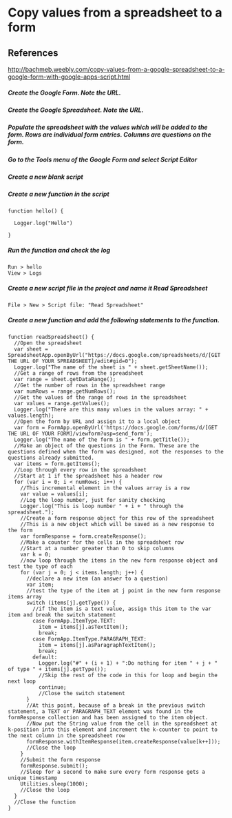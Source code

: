 # Copy values from a spreadsheet to a form

## References
http://bachmeb.weebly.com/copy-values-from-a-google-spreadsheet-to-a-google-form-with-google-apps-script.html

##### Create the Google Form. Note the URL.
##### Create the Google Spreadsheet. Note the URL.
##### Populate the spreadsheet with the values which will be added to the form. Rows are individual form entries. Columns are questions on the form.
##### Go to the Tools menu of the Google Form and select Script Editor
##### Create a new blank script
##### Create a new function in the script
```
function hello() {

  Logger.log("Hello")
  
}
```
##### Run the function and check the log
    Run > hello
    View > Logs

##### Create a new script file in the project and name it Read Spreadsheet
    File > New > Script file: "Read Spreadsheet"
    
##### Create a new function and add the following statements to the function.
```
function readSpreadsheet() {
  //Open the spreadsheet
  var sheet = SpreadsheetApp.openByUrl("https://docs.google.com/spreadsheets/d/[GET THE URL OF YOUR SPREADSHEET]/edit#gid=0");
  Logger.log("The name of the sheet is " + sheet.getSheetName());
  //Get a range of rows from the spreadsheet
  var range = sheet.getDataRange();
  //Get the number of rows in the spreadsheet range
  var numRows = range.getNumRows();
  //Get the values of the range of rows in the spreadsheet
  var values = range.getValues();
  Logger.log("There are this many values in the values array: " + values.length);
  //Open the form by URL and assign it to a local object
  var form = FormApp.openByUrl('https://docs.google.com/forms/d/[GET THE URL OF YOUR FORM]/viewform?usp=send_form');
  Logger.log("The name of the form is " + form.getTitle());
  //Make an object of the questions in the Form. These are the questions defined when the form was designed, not the responses to the questions already submitted. 
  var items = form.getItems();
  //Loop through every row in the spreadsheet
  //Start at 1 if the spreadsheet has a header row
  for (var i = 0; i < numRows; i++) {
    //This incremental element in the values array is a row
    var value = values[i];
    //Log the loop number, just for sanity checking
    Logger.log("This is loop number " + i + " through the spreadsheet.");
    //Create a form response object for this row of the spreadsheet
    //This is a new object which will be saved as a new response to the form
    var formResponse = form.createResponse();
    //Make a counter for the cells in the spreadsheet row
    //Start at a number greater than 0 to skip columns
    var k = 0;
    //now loop through the items in the new form response object and test the type of each
    for (var j = 0; j < items.length; j++) {
      //declare a new item (an answer to a question)
      var item;
      //test the type of the item at j point in the new form response items array
      switch (items[j].getType()) {
        //if the item is a text value, assign this item to the var item and break the switch statement
        case FormApp.ItemType.TEXT:
          item = items[j].asTextItem();
          break;
        case FormApp.ItemType.PARAGRAPH_TEXT:
          item = items[j].asParagraphTextItem();
          break;
        default:
          Logger.log("#" + (i + 1) + ":Do nothing for item " + j + " of type " + items[j].getType());
          //Skip the rest of the code in this for loop and begin the next loop
          continue;
          //Close the switch statement
      }
      //At this point, because of a break in the previous switch statement, a TEXT or PARAGRAPH_TEXT element was found in the formResponse collection and has been assigned to the item object. 
      //Now put the String value from the cell in the spreadsheet at k-position into this element and increment the k-counter to point to the next column in the spreadsheet row
      formResponse.withItemResponse(item.createResponse(value[k++]));
      //Close the loop
    }
    //Submit the form response
    formResponse.submit();
    //Sleep for a second to make sure every form response gets a unique timestamp
    Utilities.sleep(1000);
    //Close the loop
  }
  //Close the function
}
```
